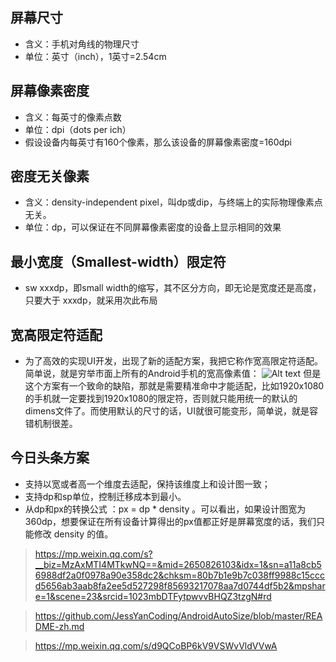 ## 屏幕尺寸
- 含义：手机对角线的物理尺寸
- 单位：英寸（inch），1英寸=2.54cm
## 屏幕像素密度
- 含义：每英寸的像素点数
- 单位：dpi（dots per ich）
- 假设设备内每英寸有160个像素，那么该设备的屏幕像素密度=160dpi
## 密度无关像素
- 含义：density-independent pixel，叫dp或dip，与终端上的实际物理像素点无关。
- 单位：dp，可以保证在不同屏幕像素密度的设备上显示相同的效果
## 最小宽度（Smallest-width）限定符
- sw xxxdp，即small width的缩写，其不区分方向，即无论是宽度还是高度，只要大于 xxxdp，就采用次此布局
## 宽高限定符适配
- 为了高效的实现UI开发，出现了新的适配方案，我把它称作宽高限定符适配。简单说，就是穷举市面上所有的Android手机的宽高像素值：
![Alt text](https://user-gold-cdn.xitu.io/2018/6/12/163f4802fbef23d0?imageView2/0/w/1280/h/960/format/webp/ignore-error/1)
但是这个方案有一个致命的缺陷，那就是需要精准命中才能适配，比如1920x1080的手机就一定要找到1920x1080的限定符，否则就只能用统一的默认的dimens文件了。而使用默认的尺寸的话，UI就很可能变形，简单说，就是容错机制很差。

## 今日头条方案
- 支持以宽或者高一个维度去适配，保持该维度上和设计图一致；
- 支持dp和sp单位，控制迁移成本到最小。
- 从dp和px的转换公式 ：px = dp * density 。可以看出，如果设计图宽为360dp，想要保证在所有设备计算得出的px值都正好是屏幕宽度的话，我们只能修改 density 的值。

> https://mp.weixin.qq.com/s?__biz=MzAxMTI4MTkwNQ==&mid=2650826103&idx=1&sn=a11a8cb56988df2a0f0978a90e358dc2&chksm=80b7b1e9b7c038ff9988c15cccd5656ab3aab8fa2ee5d527298f85693217078aa7d0744df5b2&mpshare=1&scene=23&srcid=1023mbDTFytpwvvBHQZ3tzgN#rd

> https://github.com/JessYanCoding/AndroidAutoSize/blob/master/README-zh.md

> https://mp.weixin.qq.com/s/d9QCoBP6kV9VSWvVldVVwA
